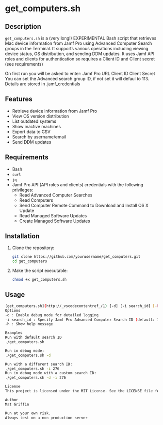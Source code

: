 # get_computers.sh

## Description
`get_computers.sh` is a (very long!) EXPERIMENTAL Bash script that retrieves Mac device information from Jamf Pro using Advanced Computer Search groups in the Terminal. It supports various operations including viewing device status, OS distribution, and sending DDM updates. It uses Jamf API roles and clients for authentication so requires a Client ID and Client secret (see requirements)

On first run you will be asked to enter:
Jamf Pro URL
Client ID
Client Secret
You can set the Advanced search group ID, if not set it will defaul to 113.
Details are stored in .jamf_credentials 

## Features
- Retrieve device information from Jamf Pro
- View OS version distribution
- List outdated systems
- Show inactive machines
- Export data to CSV
- Search by username/email
- Send DDM updates

## Requirements
- Bash
- `curl`
- `jq`
- Jamf Pro API (API roles and clients) credentials with the following privileges:
  - Read Advanced Computer Searches
  - Read Computers
  - Send Computer Remote Command to Download and Install OS X Update
  - Read Managed Software Updates
  - Create Managed Software Updates

## Installation
1. Clone the repository:
    ```sh
    git clone https://github.com/yourusername/get_computers.git
    cd get_computers
    ```

2. Make the script executable:
    ```sh
    chmod +x get_computers.sh
    ```

## Usage
```sh
[get_computers.sh](http://_vscodecontentref_/1) [-d] [-i search_id] [-h]
Options
-d : Enable debug mode for detailed logging
-i search_id : Specify Jamf Pro Advanced Computer Search ID (default: 113)
-h : Show help message

Examples
Run with default search ID
./get_computers.sh

Run in debug mode:
./get_computers.sh -d

Run with a different search ID:
./get_computers.sh -i 276
Run in debug mode with a custom search ID:
./get_computers.sh -d -i 276

License
This project is licensed under the MIT License. See the LICENSE file for details.

Author
Mat Griffin

Run at your own risk.
Always test on a non production server
